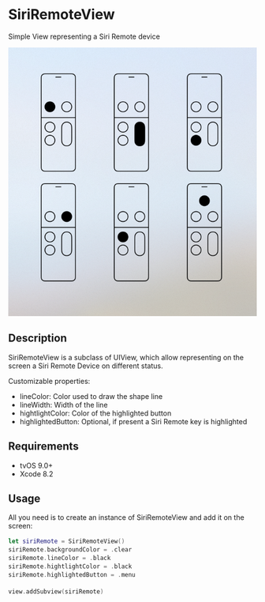 # SiriRemoteView

Simple View representing a Siri Remote device

![](preview.png)

## Description

SiriRemoteView is a subclass of UIView, which allow representing on the screen a Siri Remote Device on different status.

Customizable properties:

- lineColor: Color used to draw the shape line
- lineWidth: Width of the line
- hightlightColor: Color of the highlighted button
- highlightedButton: Optional, if present a Siri Remote key is highlighted


## Requirements

- tvOS 9.0+
- Xcode 8.2

## Usage

All you need is to create an instance of SiriRemoteView and add it on the screen:

```swift
let siriRemote = SiriRemoteView()
siriRemote.backgroundColor = .clear
siriRemote.lineColor = .black
siriRemote.hightlightColor = .black
siriRemote.highlightedButton = .menu

view.addSubview(siriRemote)
```
